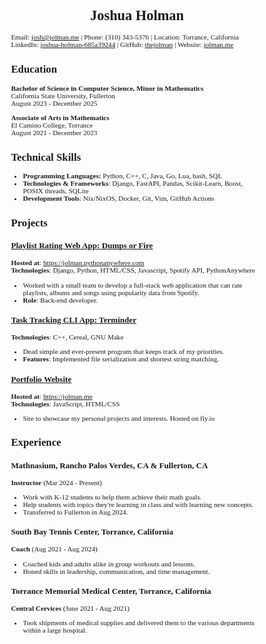 # Joshua Holman
Email: <josh@jolman.me> | Phone: (310) 343-5376 | Location: Torrance, California  
LinkedIn: [joshua-holman-685a39244](https://linkedin.com/in/joshua-holman-685a39244) | GitHub: [thejolman](https://github.com/thejolman) | Website: [jolman.me](https://jolman.me)

## Education
**Bachelor of Science in Computer Science, Minor in Mathematics**  
California State University, Fullerton  
August 2023 - December 2025  

**Associate of Arts in Mathematics**  
El Camino College, Torrance  
August 2021 - December 2023

## Technical Skills
- **Programming Languages:** Python, C++, C, Java, Go, Lua, bash, SQL
- **Technologies & Frameworks**: Django, FastAPI, Pandas, Scikit-Learn, Boost, POSIX threads, SQLite
- **Development Tools**: Nix/NixOS, Docker, Git, Vim, GitHub Actions

## Projects
### [Playlist Rating Web App: Dumps or Fire](https://github.com/bcschool/software-project)  
**Hosted at**: <https://jolman.pythonanywhere.com>  
**Technologies**: Django, Python, HTML/CSS, Javascript, Spotify API, PythonAnywhere

- Worked with a small team to develop a full-stack web application that can rate playlists, albums and songs using popularity data from Spotify.
- **Role**: Back-end developer.

### [Task Tracking CLI App: Terminder](https://github.com/TheJolman/Terminder)  
**Technologies**: C++, Cereal, GNU Make  

- Dead simple and ever-present program that keeps track of my priorities.  
- **Features**: Implemented file serialization and shortest string matching.

### [Portfolio Website](https://github.com/TheJolman/github.io)
**Hosted at**: <https://jolman.me>  
**Technologies**: JavaScript, HTML/CSS  

- Site to showcase my personal projects and interests. Hosted on fly.io


## Experience
### Mathnasium, Rancho Palos Verdes, CA & Fullerton, CA  
**Instructor** (Mar 2024 - Present)  

- Work with K-12 students to help them achieve their math goals.  
- Help students with topics they're learning in class and with learning new concepts.  
- Transferred to Fullerton in Aug 2024.  

### South Bay Tennis Center, Torrance, California
**Coach** (Aug 2021 - Aug 2024)  

- Coached kids and adults alike in group workouts and lessons.  
- Honed skills in leadership, communication, and time management.  

### Torrance Memorial Medical Center, Torrance, California
**Central Cervices** (June 2021 - Aug 2021)  

- Took shipments of medical supplies and delivered them to the various departments within a large hospital.

<style>
body {
    font-size: 70%;
    font-family: 'Calibri';
}
h1 {
    text-align: center;
}
</style>
